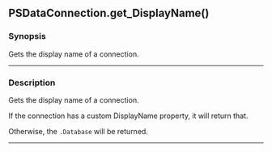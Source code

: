 PSDataConnection.get_DisplayName()
----------------------------------

### Synopsis
Gets the display name of a connection.

---

### Description

Gets the display name of a connection.

If the connection has a custom DisplayName property, it will return that.

Otherwise, the `.Database` will be returned.

---

